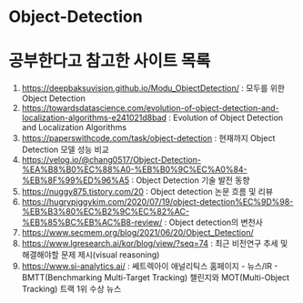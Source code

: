 # Object-Detection

# 공부한다고 참고한 사이트 목록
1. https://deepbaksuvision.github.io/Modu_ObjectDetection/ : 모두를 위한 Object Detection
1. https://towardsdatascience.com/evolution-of-object-detection-and-localization-algorithms-e241021d8bad : Evolution of Object Detection and Localization Algorithms
1. https://paperswithcode.com/task/object-detection : 현재까지 Object Detection 모델 성능 비교
1. https://velog.io/@chang0517/Object-Detection-%EA%B8%B0%EC%88%A0-%EB%B0%9C%EC%A0%84-%EB%8F%99%ED%96%A5 : Object Detection 기술 발전 동향
1. https://nuggy875.tistory.com/20 : Object detection 논문 흐름 및 리뷰
1. https://hugrypiggykim.com/2020/07/19/object-detection%EC%9D%98-%EB%B3%80%EC%B2%9C%EC%82%AC-%EB%85%BC%EB%AC%B8-review/ : Object detection의 변천사
1. https://www.secmem.org/blog/2021/06/20/Object_Detection/
1. https://www.lgresearch.ai/kor/blog/view/?seq=74 : 최근 비전연구 추세 및 해결해야할 문제 제시(visual reasoning)
1. https://www.si-analytics.ai/ : 쎄트렉아이 애널리틱스 홈페이지 - 뉴스/IR - BMTT(Benchmarking Multi-Target Tracking) 챌린지와 MOT(Multi-Object Tracking) 트랙 1위 수상 뉴스
